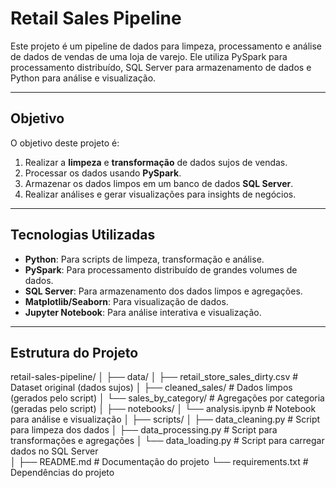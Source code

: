 # Retail Sales Pipeline

Este projeto é um pipeline de dados para limpeza, processamento e análise de dados de vendas de uma loja de varejo. Ele utiliza PySpark para processamento distribuído, SQL Server para armazenamento de dados e Python para análise e visualização.

---

## Objetivo

O objetivo deste projeto é:
1. Realizar a **limpeza** e **transformação** de dados sujos de vendas.
2. Processar os dados usando **PySpark**.
3. Armazenar os dados limpos em um banco de dados **SQL Server**.
4. Realizar análises e gerar visualizações para insights de negócios.

---

## Tecnologias Utilizadas

- **Python**: Para scripts de limpeza, transformação e análise.
- **PySpark**: Para processamento distribuído de grandes volumes de dados.
- **SQL Server**: Para armazenamento dos dados limpos e agregações.
- **Matplotlib/Seaborn**: Para visualização de dados.
- **Jupyter Notebook**: Para análise interativa e visualização.

---

## Estrutura do Projeto
retail-sales-pipeline/
  │
  ├── data/
  │ ├── retail_store_sales_dirty.csv # Dataset original (dados sujos)
  │ ├── cleaned_sales/ # Dados limpos (gerados pelo script)
  │ └── sales_by_category/ # Agregações por categoria (geradas pelo script)
  │
  ├── notebooks/
  │ └── analysis.ipynb # Notebook para análise e visualização
  │
  ├── scripts/
  │ ├── data_cleaning.py # Script para limpeza dos dados
  │ ├── data_processing.py # Script para transformações e agregações
  │ └── data_loading.py # Script para carregar dados no SQL Server  
  │
  ├── README.md # Documentação do projeto
  └── requirements.txt # Dependências do projeto
